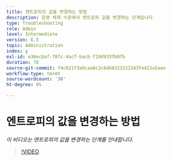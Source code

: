 ```yaml
---
title: 엔트로피의 값을 변경하는 방법
description: 운영 체제 수준에서 엔트로피 값을 변경하는 단계입니다
type: Troubleshooting
role: Admin
level: Intermediate
version: 6.5
topic: Administration
index: y
exl-id: e36ecbaf-78fc-4acf-bacb-f19d933fb0fb
duration: 78
source-git-commit: f4c621f3a9caa8c2c64b8323312343fe421a5aee
workflow-type: tm+mt
source-wordcount: '38'
ht-degree: 0%

---
```


# 엔트로피의 값을 변경하는 방법

*이 비디오는 엔트로피의 값을 변경하는 단계를 안내합니다.*

>[!VIDEO](https://video.tv.adobe.com/v/335494?quality=12&learn=on)
